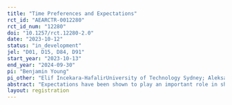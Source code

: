 ```yaml
---
title: "Time Preferences and Expectations"
rct_id: "AEARCTR-0012280"
rct_id_num: "12280"
doi: "10.1257/rct.12280-2.0"
date: "2023-10-12"
status: "in_development"
jel: "D01, D15, D84, D91"
start_year: "2023-10-13"
end_year: "2024-09-30"
pi: "Benjamin Young"
pi_other: "Elif Incekara-HafalirUniversity of Technology Sydney; Aleksandra ErakhtinaUniversity of Technology Sydney"
abstract: "Expectations have been shown to play an important role in shaping individual behavior. However, little work has investigated the role that expectations regarding the timing of outcomes play in intertemporal decision making. We conduct a study to in which we exogenously manipulate subjects' expectations of when they will receive payment. Our objective is to test whether the elicited time preferences of individuals are affected by these expectations in a way that is consistent with our hypotheses, which are motivated by a simple application of the theory of expectations-based reference-dependent preferences (Koszegi and Rabin, 2006; 2007) applied to intertemporal choice problems."
layout: registration
---
```


